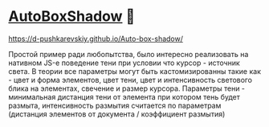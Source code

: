 # [AutoBoxShadow](https://d-pushkarevskiy.github.io/Auto-box-shadow/) :eyes:

https://d-pushkarevskiy.github.io/Auto-box-shadow/

Простой пример ради любопытства, было интересно реализовать на нативном JS-е поведение тени при условии что курсор - источник света.
В теории все параметры могут быть кастомизированны такие как - цвет и форма элементов, цвет тени, цвет и интенсивность светового блика на элементах, свечение и размер курсора.
Параметры тени - минимальная дистанция тени от элемента при котором тень будет размыта, интенсивность размытия считается по параметрам (дистанция элементов от документа / коэффициент размытия)
